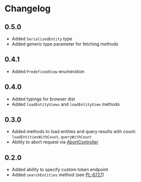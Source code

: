 # Changelog
## 0.5.0
- Added `SerializedEntity` type
- Added generic type parameter for fetching methods
## 0.4.1
- Added `PredefinedView` enumeration
## 0.4.0
- Added typings for browser dist
- Added `loadEntityViews` and `loadEntityView` methods
## 0.3.0
- Added methods to load entities and query results with count: `loadEntitiesWithCount`, `queryWithCount`
- Ability to abort request via [AbortController](https://developer.mozilla.org/en-US/docs/Web/API/AbortController)
## 0.2.0
- Added ability to specify custom token endpoint
- Added `searchEntities` method (see [PL-8727](https://youtrack.cuba-platform.com/issue/PL-8727))